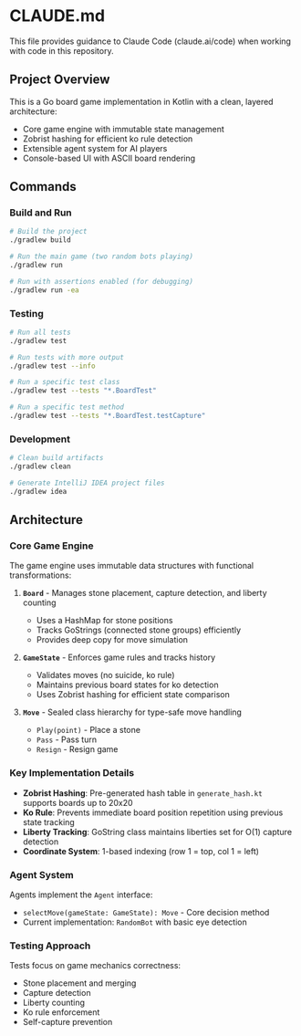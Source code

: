 # CLAUDE.md

This file provides guidance to Claude Code (claude.ai/code) when working with code in this repository.

## Project Overview

This is a Go board game implementation in Kotlin with a clean, layered architecture:
- Core game engine with immutable state management
- Zobrist hashing for efficient ko rule detection  
- Extensible agent system for AI players
- Console-based UI with ASCII board rendering

## Commands

### Build and Run
```bash
# Build the project
./gradlew build

# Run the main game (two random bots playing)
./gradlew run

# Run with assertions enabled (for debugging)
./gradlew run -ea
```

### Testing
```bash
# Run all tests
./gradlew test

# Run tests with more output
./gradlew test --info

# Run a specific test class
./gradlew test --tests "*.BoardTest"

# Run a specific test method
./gradlew test --tests "*.BoardTest.testCapture"
```

### Development
```bash
# Clean build artifacts
./gradlew clean

# Generate IntelliJ IDEA project files
./gradlew idea
```

## Architecture

### Core Game Engine
The game engine uses immutable data structures with functional transformations:

1. **`Board`** - Manages stone placement, capture detection, and liberty counting
   - Uses a HashMap for stone positions
   - Tracks GoStrings (connected stone groups) efficiently
   - Provides deep copy for move simulation

2. **`GameState`** - Enforces game rules and tracks history
   - Validates moves (no suicide, ko rule)
   - Maintains previous board states for ko detection
   - Uses Zobrist hashing for efficient state comparison

3. **`Move`** - Sealed class hierarchy for type-safe move handling
   - `Play(point)` - Place a stone
   - `Pass` - Pass turn
   - `Resign` - Resign game

### Key Implementation Details

- **Zobrist Hashing**: Pre-generated hash table in `generate_hash.kt` supports boards up to 20x20
- **Ko Rule**: Prevents immediate board position repetition using previous state tracking
- **Liberty Tracking**: GoString class maintains liberties set for O(1) capture detection
- **Coordinate System**: 1-based indexing (row 1 = top, col 1 = left)

### Agent System
Agents implement the `Agent` interface:
- `selectMove(gameState: GameState): Move` - Core decision method
- Current implementation: `RandomBot` with basic eye detection

### Testing Approach
Tests focus on game mechanics correctness:
- Stone placement and merging
- Capture detection
- Liberty counting  
- Ko rule enforcement
- Self-capture prevention